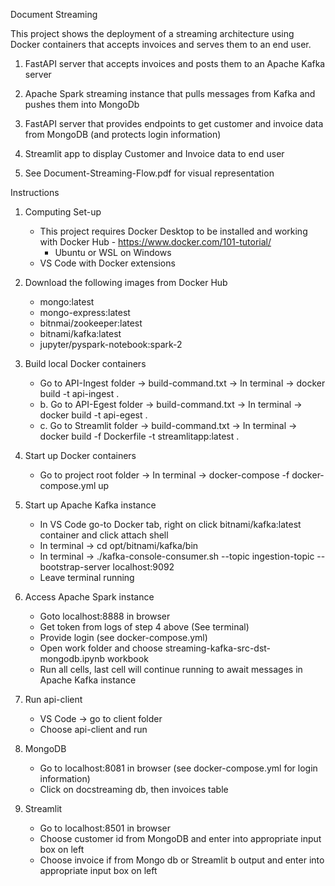 Document Streaming 

This project shows the deployment of a streaming architecture using Docker containers that accepts invoices and serves them to an end user.

1. FastAPI server that accepts invoices and posts them to an Apache Kafka server
 
2. Apache Spark streaming instance that pulls messages from Kafka and pushes them into MongoDb

3. FastAPI server that provides endpoints to get customer and invoice data from MongoDB (and protects login information)

4. Streamlit app to display Customer and Invoice data to end user

5. See Document-Streaming-Flow.pdf for visual representation

Instructions

1. Computing Set-up
   * This project requires Docker Desktop to be installed and working with Docker Hub - https://www.docker.com/101-tutorial/
      * Ubuntu or WSL on Windows
   * VS Code with Docker extensions
	
2. Download the following images from Docker Hub
   * mongo:latest
   * mongo-express:latest
   * bitnmai/zookeeper:latest
   * bitnami/kafka:latest
   * jupyter/pyspark-notebook:spark-2

3. Build local Docker containers
   * Go to API-Ingest folder -> build-command.txt -> In terminal -> docker build -t api-ingest .
   * b. Go to API-Egest folder -> build-command.txt -> In terminal -> docker build -t api-egest . 
   * c. Go to Streamlit folder -> build-command.txt -> In terminal -> docker build -f Dockerfile -t streamlitapp:latest .

4. Start up Docker containers 
   * Go to project root folder -> In terminal -> docker-compose -f docker-compose.yml up

5. Start up Apache Kafka instance
   * In VS Code go-to Docker tab, right on click bitnami/kafka:latest container and click attach shell
   * In terminal -> cd opt/bitnami/kafka/bin
   * In terminal -> ./kafka-console-consumer.sh --topic ingestion-topic --bootstrap-server localhost:9092
   * Leave terminal running
	
6. Access Apache Spark instance
   * Goto localhost:8888 in browser
   * Get token from logs of step 4 above (See terminal)
   * Provide login (see docker-compose.yml)
   * Open work folder and choose streaming-kafka-src-dst-mongodb.ipynb workbook
   * Run all cells, last cell will continue running to await messages in Apache Kafka instance

7. Run api-client
   * VS Code -> go to client folder
   * Choose api-client and run
	
8. MongoDB
   * Go to localhost:8081 in browser (see docker-compose.yml for login information)
   * Click on docstreaming db, then invoices table

9. Streamlit
   * Go to localhost:8501 in browser
   * Choose customer id from MongoDB and enter into appropriate input box on left
   * Choose invoice if from Mongo db or Streamlit b output and enter into appropriate input box on left
